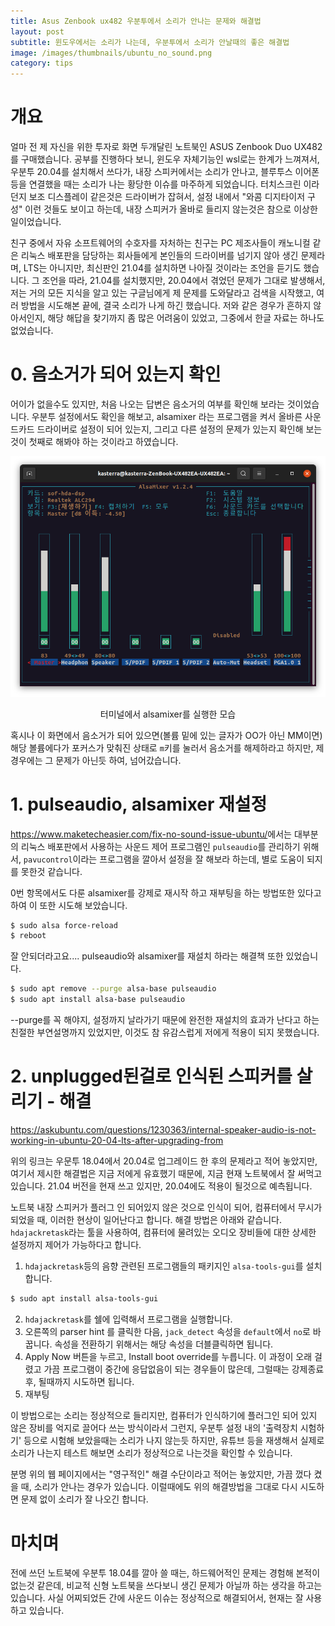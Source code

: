 ```yaml
---
title: Asus Zenbook ux482 우분투에서 소리가 안나는 문제와 해결법
layout: post
subtitle: 윈도우에서는 소리가 나는데, 우분투에서 소리가 안날때의 좋은 해결법
image: /images/thumbnails/ubuntu_no_sound.png
category: tips
---
```


# 개요
얼마 전 제 자신을 위한 투자로 화면 두개달린 노트북인 ASUS Zenbook Duo UX482를 구매했습니다. 공부를 진행하다 보니, 윈도우 자체기능인 wsl로는 한계가 느껴져서, 우분투 20.04를 설치해서 쓰다가, 내장 스피커에서는 소리가 안나고, 블루투스 이어폰등을 연결했을 때는 소리가 나는 황당한 이슈를 마주하게 되었습니다. 터치스크린 이라던지 보조 디스플레이 같은것은 드라이버가 잡혀서, 설정 내에서 "와콤 디지타이저 구성" 이런 것들도 보이고 하는데, 내장 스피커가 올바로 들리지 않는것은 참으로 이상한 일이었습니다. 

친구 중에서 자유 소프트웨어의 수호자를 자처하는 친구는 PC 제조사들이 캐노니컬 같은 리눅스 배포판을 담당하는 회사들에게 본인들의 드라이버를 넘기지 않아 생긴 문제라며, LTS는 아니지만, 최신판인 21.04를 설치하면 나아질 것이라는 조언을 듣기도 했습니다. 그 조언을 따라, 21.04를 설치했지만, 20.04에서 겪었던 문제가 그대로 발생해서, 저는 거의 모든 지식을 알고 있는 구글님에게 제 문제를 도와달라고 검색을 시작했고, 여러 방법을 시도해본 끝에, 결국 소리가 나게 하긴 했습니다. 저와 같은 경우가 흔하지 않아서인지, 해당 해답을 찾기까지 좀 많은 어려움이 있었고, 그중에서 한글 자료는 하나도 없었습니다. 

# 0. 음소거가 되어 있는지 확인
어이가 없을수도 있지만, 처음 나오는 답변은 음소거의 여부를 확인해 보라는 것이었습니다. 우분투 설정에서도 확인을 해보고, alsamixer 라는 프로그램을 켜서 올바른 사운드카드 드라이버로 설정이 되어 있는지, 그리고 다른 설정의 문제가 있는지 확인해 보는것이 첫째로 해봐야 하는 것이라고 하였습니다.

![alsa](/images/tips/alsa.png)
<div style="display:flex; justify-content:center;">터미널에서 alsamixer를 실행한 모습</div>

혹시나 이 화면에서 음소거가 되어 있으면(볼륨 밑에 있는 글자가 OO가 아닌 MM이면) 해당 볼륨에다가 포커스가 맞춰진 상태로 `m`키를 눌러서 음소거를 해제하라고 하지만, 제 경우에는 그 문제가 아닌듯 하여, 넘어갔습니다.

# 1. pulseaudio, alsamixer 재설정
<https://www.maketecheasier.com/fix-no-sound-issue-ubuntu/>에서는 대부분의 리눅스 배포판에서 사용하는 사운드 제어 프로그램인 `pulseaudio`를 관리하기 위해서, `pavucontrol`이라는 프로그램을 깔아서 설정을 잘 해보라 하는데, 별로 도움이 되지를 못한것 같습니다.

0번 항목에서도 다룬 alsamixer를 강제로 재시작 하고 재부팅을 하는 방법또한 있다고 하여 이 또한 시도해 보았습니다.
```bash
$ sudo alsa force-reload
$ reboot
```
잘 안되더라고요.... pulseaudio와 alsamixer를 재설치 하라는 해결책 또한 있었습니다.
```bash
$ sudo apt remove --purge alsa-base pulseaudio
$ sudo apt install alsa-base pulseaudio
```
--purge를 꼭 해야지, 설정까지 날라가기 때문에 완전한 재설치의 효과가 난다고 하는 친절한 부연설명까지 있었지만, 이것도 참 유감스럽게 저에게 적용이 되지 못했습니다.

# 2. unplugged된걸로 인식된 스피커를 살리기 - 해결
<https://askubuntu.com/questions/1230363/internal-speaker-audio-is-not-working-in-ubuntu-20-04-lts-after-upgrading-from>

위의 링크는 우문투 18.04에서 20.04로 업그레이드 한 후의 문제라고 적어 놓았지만, 여기서 제시한 해결법은 지금 저에게 유효했기 때문에, 지금 현재 노트북에서 잘 써먹고 있습니다. 21.04 버전을 현재 쓰고 있지만, 20.04에도 적용이 될것으로 예측됩니다.

노트북 내장 스피커가 플러그 인 되어있지 않은 것으로 인식이 되어, 컴퓨터에서 무시가 되었을 때, 이러한 현상이 일어난다고 합니다. 해결 방법은 아래와 같습니다. `hdajackretask`라는 툴을 사용하여, 컴퓨터에 물려있는 오디오 장비들에 대한 상세한 설정까지 제어가 가능하다고 합니다.

1. `hdajackretask`등의 음향 관련된 프로그램들의 패키지인 `alsa-tools-gui`를 설치합니다.
```bash
$ sudo apt install alsa-tools-gui
```
2. `hdajackretask`를 쉘에 입력해서 프로그램을 실행합니다.
3. 오른쪽의 parser hint 를 클릭한 다음, `jack_detect` 속성을 `default`에서 `no`로 바꿉니다. 속성을 전환하기 위해서는 해당 속성을 더블클릭하면 됩니다.
4. Apply Now 버튼을 누르고, Install boot override를 누릅니다. 이 과정이 오래 걸렸고 가끔 프로그램이 중간에 응답없음이 되는 경우들이 많은데, 그럴때는 강제종료 후, 될때까지 시도하면 됩니다.
5. 재부팅

이 방법으로는 소리는 정상적으로 들리지만, 컴퓨터가 인식하기에 플러그인 되어 있지 않은 장비를 억지로 끌어다 쓰는 방식이라서 그런지, 우분투 설정 내의 '출력장치 시험하기' 등으로 시험해 보았을때는 소리가 나지 않는듯 하지만, 유튜브 등을 재생해서 실제로 소리가 나는지 테스트 해보면 소리가 정상적으로 나는것을 확인할 수 있습니다.

분명 위의 웹 페이지에서는 "영구적인" 해결 수단이라고 적어는 놓았지만, 가끔 껐다 켰을 때, 소리가 안나는 경우가 있습니다. 이럴때에도 위의 해결방법을 그대로 다시 시도하면 문제 없이 소리가 잘 나오긴 합니다. 

# 마치며
전에 쓰던 노트북에 우분투 18.04를 깔아 쓸 때는, 하드웨어적인 문제는 경험해 본적이 없는것 같은데, 비교적 신형 노트북을 쓰다보니 생긴 문제가 아닐까 하는 생각을 하고는 있습니다. 사실 어찌되었든 간에 사운드 이슈는 정상적으로 해결되어서, 현재는 잘 사용하고 있습니다.